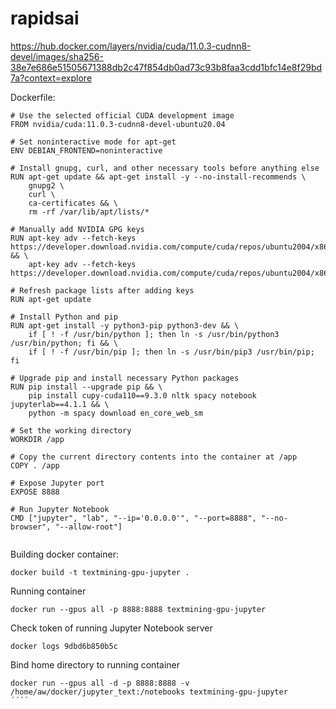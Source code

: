 # rapidsai

https://hub.docker.com/layers/nvidia/cuda/11.0.3-cudnn8-devel/images/sha256-38e7e686e51505671388db2c47f854db0ad73c93b8faa3cdd1bfc14e8f29bd7a?context=explore  

Dockerfile:
````
# Use the selected official CUDA development image
FROM nvidia/cuda:11.0.3-cudnn8-devel-ubuntu20.04

# Set noninteractive mode for apt-get
ENV DEBIAN_FRONTEND=noninteractive

# Install gnupg, curl, and other necessary tools before anything else
RUN apt-get update && apt-get install -y --no-install-recommends \
    gnupg2 \
    curl \
    ca-certificates && \
    rm -rf /var/lib/apt/lists/*

# Manually add NVIDIA GPG keys
RUN apt-key adv --fetch-keys https://developer.download.nvidia.com/compute/cuda/repos/ubuntu2004/x86_64/7fa2af80.pub && \
    apt-key adv --fetch-keys https://developer.download.nvidia.com/compute/cuda/repos/ubuntu2004/x86_64/3bf863cc.pub

# Refresh package lists after adding keys
RUN apt-get update

# Install Python and pip
RUN apt-get install -y python3-pip python3-dev && \
    if [ ! -f /usr/bin/python ]; then ln -s /usr/bin/python3 /usr/bin/python; fi && \
    if [ ! -f /usr/bin/pip ]; then ln -s /usr/bin/pip3 /usr/bin/pip; fi

# Upgrade pip and install necessary Python packages
RUN pip install --upgrade pip && \
    pip install cupy-cuda110==9.3.0 nltk spacy notebook jupyterlab==4.1.1 && \
    python -m spacy download en_core_web_sm

# Set the working directory
WORKDIR /app

# Copy the current directory contents into the container at /app
COPY . /app

# Expose Jupyter port
EXPOSE 8888

# Run Jupyter Notebook
CMD ["jupyter", "lab", "--ip='0.0.0.0'", "--port=8888", "--no-browser", "--allow-root"]


````
Building docker container:
````
docker build -t textmining-gpu-jupyter .
````
Running container
````
docker run --gpus all -p 8888:8888 textmining-gpu-jupyter
````

Check token of running Jupyter Notebook server
````
docker logs 9dbd6b850b5c
````
Bind home directory to running container
````
docker run --gpus all -d -p 8888:8888 -v /home/aw/docker/jupyter_text:/notebooks textmining-gpu-jupyter
´´´´
